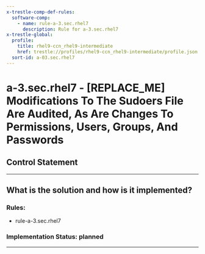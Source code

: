 ```yaml
---
x-trestle-comp-def-rules:
  software-comp:
    - name: rule-a-3.sec.rhel7
      description: Rule for a-3.sec.rhel7
x-trestle-global:
  profile:
    title: rhel9-ccn_rhel9-intermediate
    href: trestle://profiles/rhel9-ccn_rhel9-intermediate/profile.json
  sort-id: a-03.sec.rhel7
---
```


# a-3.sec.rhel7 - \[REPLACE_ME\] Modifications To The Sudoers File Are Audited, As Are Changes To Permissions, Users, Groups, And Passwords

## Control Statement

______________________________________________________________________

## What is the solution and how is it implemented?

<!-- For implementation status enter one of: implemented, partial, planned, alternative, not-applicable -->

<!-- Note that the list of rules under ### Rules: is read-only and changes will not be captured after assembly to JSON -->

<!-- Add control implementation description here for control: a-3.sec.rhel7 -->

### Rules:

  - rule-a-3.sec.rhel7

### Implementation Status: planned

______________________________________________________________________
